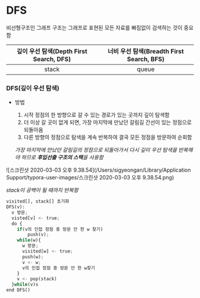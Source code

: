 # DFS

비선형구조인 그래프 구조는 그래프로 표현된 모든 자료를 빠짐없이 검색하는 것이 중요함

| 깊이 우선 탐색(Depth First Search, DFS) | 너비 우선 탐색(Breadth First Search, BFS) |
| :-------------------------------------: | :---------------------------------------: |
|                  stack                  |                   queue                   |

### DFS(깊이 우선 탐색)

- 방법

  1. 시작 정점의 한 방향으로 갈 수 있는 경로가 있는 곳까지 깊이 탐색함
  2. 더 이상 갈 곳이 없게 되면, 가장 마지막에 만났던 갈림길 간선이 있는 정점으로 되돌아옴
  3. 다른 방향의 정점으로 탐색을 계속 반복하여 결국 모든 정점을 방문하여 순회함

  *가장 마지막에 만났던 갈림길의 정점으로 되돌아가서 다시 깊이 우선 탐색을 반복해야 하므로 **후입선출 구조의 스택**을 사용함*

![스크린샷 2020-03-03 오후 9.38.54](/Users/sigyeongan/Library/Application Support/typora-user-images/스크린샷 2020-03-03 오후 9.38.54.png)

*stack이 공백이 될 때까지 반복함*

```python
visited[], stack[] 초기화
DFS(v):
  v 방문;
  visted[v] <- true;
  do {
    if(v의 인접 정점 중 방문 안 한 w 찾기)
    	push(v);
    while(w){
      w 방문;
      visited[w] <- true;
      push(w);
      v <- w;
      v의 인접 정점 중 방문 안 한 w찾기
    }
    v <- pop(stack)
  }while(v)s
end DFS()
```

